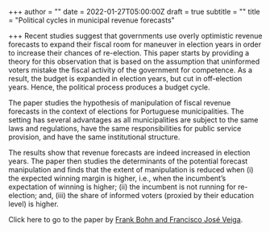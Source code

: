 +++
author = ""
date = 2022-01-27T05:00:00Z
draft = true
subtitle = ""
title = "Political cycles in municipal revenue forecasts"

+++
Recent studies suggest that governments use overly optimistic revenue forecasts to expand their fiscal room for maneuver in election years in order to increase their chances of re-election. This paper starts by providing a theory for this observation that is based on the assumption that uninformed voters mistake the fiscal activity of the government for competence. As a result, the budget is expanded in election years, but cut in off-election years. Hence, the political process produces a budget cycle.

The paper studies the hypothesis of manipulation of fiscal revenue forecasts in the context of elections for Portuguese municipalities. The setting has several advantages as all municipalities are subject to the same laws and regulations, have the same responsibilities for public service provision, and have the same institutional structure.

The results show that revenue forecasts are indeed increased in election years. The paper then studies the determinants of the potential forecast manipulation and finds that the extent of manipulation is reduced when (i) the expected winning margin is higher, i.e., when the incumbent’s expectation of winning is higher; (ii) the incumbent is not running for re-election; and, (iii) the share of informed voters (proxied by their education level) is higher.

Click here to go to the paper by [Frank Bohn and Francisco José Veiga](https://www.sciencedirect.com/science/article/pii/S0176268020300823).